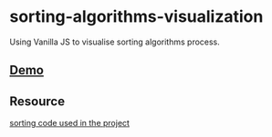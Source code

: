 # sorting-algorithms-visualization
Using Vanilla JS to visualise sorting algorithms process.

## [Demo](https://nevenleung.github.io/sorting-algorithms-visualization/)

## Resource

[sorting code used in the project](https://github.com/NevenLeung/sorting-algorithms-visualization/blob/master/Sorting.md)
